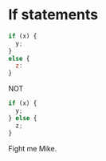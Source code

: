 # If statements
```javascript
if (x) {
  y;
}
else {
  z:
}
```

NOT

```javascript
if (x) {
  y;
} else {
  z;
}
```

Fight me Mike.
